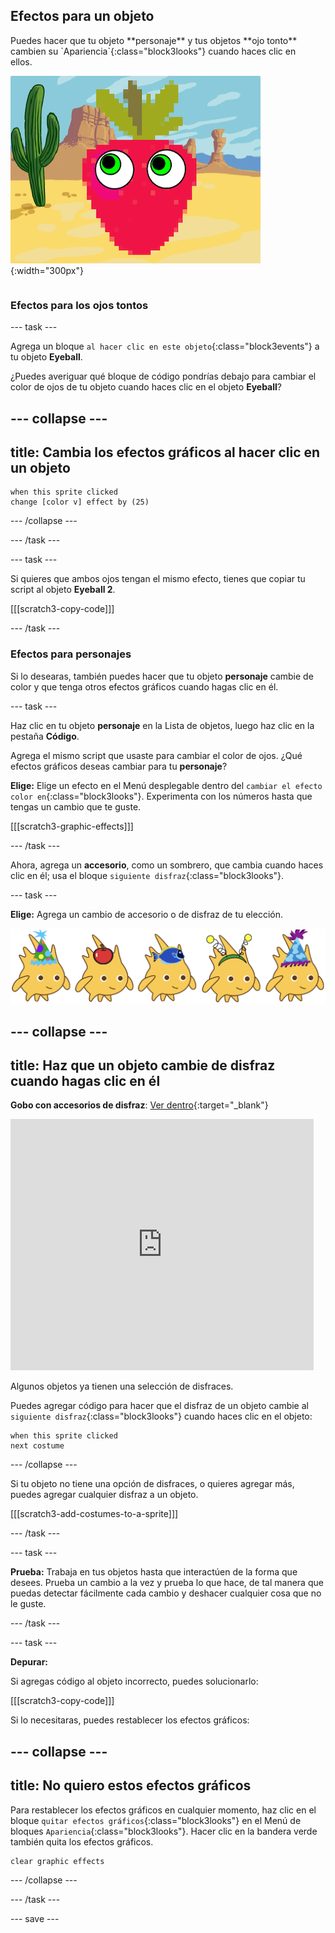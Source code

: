 ## Efectos para un objeto

<div style="display: flex; flex-wrap: wrap">
<div style="flex-basis: 200px; flex-grow: 1; margin-right: 15px;">
Puedes hacer que tu objeto **personaje** y tus objetos **ojo tonto** cambien su `Apariencia`{:class="block3looks"} cuando haces clic en ellos.
</div>
<div>

![Un personaje y ojos con efectos gráficos.](images/character-graphic-effects.png){:width="300px"}    

</div>
</div>

### Efectos para los ojos tontos

--- task ---

Agrega un bloque `al hacer clic en este objeto`{:class="block3events"} a tu objeto **Eyeball**.

¿Puedes averiguar qué bloque de código pondrías debajo para cambiar el color de ojos de tu objeto cuando haces clic en el objeto **Eyeball**?

--- collapse ---
---
title: Cambia los efectos gráficos al hacer clic en un objeto
---

```blocks3
when this sprite clicked  
change [color v] effect by (25)
```

--- /collapse ---

--- /task ---

--- task ---

Si quieres que ambos ojos tengan el mismo efecto, tienes que copiar tu script al objeto **Eyeball 2**.

[[[scratch3-copy-code]]]

--- /task ---

### Efectos para personajes

Si lo desearas, también puedes hacer que tu objeto **personaje** cambie de color y que tenga otros efectos gráficos cuando hagas clic en él.

--- task ---

Haz clic en tu objeto **personaje** en la Lista de objetos, luego haz clic en la pestaña **Código**.

Agrega el mismo script que usaste para cambiar el color de ojos. ¿Qué efectos gráficos deseas cambiar para tu **personaje**?

**Elige:** Elige un efecto en el Menú desplegable dentro del `cambiar el efecto color en`{:class="block3looks"}. Experimenta con los números hasta que tengas un cambio que te guste.

[[[scratch3-graphic-effects]]]

--- /task ---

Ahora, agrega un **accesorio**, como un sombrero, que cambia cuando haces clic en él; usa el bloque `siguiente disfraz`{:class="block3looks"}.

--- task ---

**Elige:** Agrega un cambio de accesorio o de disfraz de tu elección.


![Objetos con accesorios.](images/accessory-sprite.png)

--- collapse ---
---
title: Haz que un objeto cambie de disfraz cuando hagas clic en él
---

**Gobo con accesorios de disfraz**: [Ver dentro](https://scratch.mit.edu/projects/496334057/editor){:target="_blank"}
<div class="scratch-preview">
<iframe allowtransparency="true" width="485" height="402" src="https://scratch.mit.edu/projects/embed/496334057/?autostart=false" frameborder="0"></iframe>
</div>

Algunos objetos ya tienen una selección de disfraces.

Puedes agregar código para hacer que el disfraz de un objeto cambie al `siguiente disfraz`{:class="block3looks"} cuando haces clic en el objeto:

```blocks3
when this sprite clicked
next costume
```

--- /collapse ---

Si tu objeto no tiene una opción de disfraces, o quieres agregar más, puedes agregar cualquier disfraz a un objeto.

[[[scratch3-add-costumes-to-a-sprite]]]

--- /task ---

--- task ---

**Prueba:** Trabaja en tus objetos hasta que interactúen de la forma que desees. Prueba un cambio a la vez y prueba lo que hace, de tal manera que puedas detectar fácilmente cada cambio y deshacer cualquier cosa que no le guste.

--- /task ---

--- task ---

**Depurar:**

Si agregas código al objeto incorrecto, puedes solucionarlo:

[[[scratch3-copy-code]]]

Si lo necesitaras, puedes restablecer los efectos gráficos:

--- collapse ---
---
title: No quiero estos efectos gráficos
---

Para restablecer los efectos gráficos en cualquier momento, haz clic en el bloque `quitar efectos gráficos`{:class="block3looks"} en el Menú de bloques `Apariencia`{:class="block3looks"}. Hacer clic en la bandera verde también quita los efectos gráficos.

```blocks3
clear graphic effects
```
--- /collapse ---

--- /task ---

--- save ---

